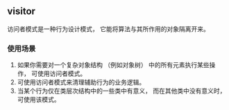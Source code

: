 ## visitor

访问者模式是一种行为设计模式， 它能将算法与其所作用的对象隔离开来。

### 使用场景

1. 如果你需要对一个复杂对象结构 （例如对象树） 中的所有元素执行某些操作， 可使用访问者模式。
2. 可使用访问者模式来清理辅助行为的业务逻辑。
3. 当某个行为仅在类层次结构中的一些类中有意义， 而在其他类中没有意义时， 可使用该模式。

